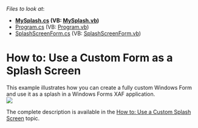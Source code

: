<!-- default file list -->
*Files to look at*:

* **[MySplash.cs](./CS/CustomSplashForm.Win/MySplash.cs) (VB: [MySplash.vb](./VB/CustomSplashForm.Win/MySplash.vb))**
* [Program.cs](./CS/CustomSplashForm.Win/Program.cs) (VB: [Program.vb](./VB/CustomSplashForm.Win/Program.vb))
* [SplashScreenForm.cs](./CS/CustomSplashForm.Win/SplashScreenForm.cs) (VB: [SplashScreenForm.vb](./VB/CustomSplashForm.Win/SplashScreenForm.vb))
<!-- default file list end -->
# How to: Use a Custom Form as a Splash Screen


<p>This example illustrates how you can create a fully custom Windows Form and use it as a splash in a Windows Forms XAF application.<br />
<img src="https://raw.githubusercontent.com/DevExpress-Examples/how-to-use-a-custom-form-as-a-splash-screen-e4646/13.1.4+/media/f3a12009-883c-4ffc-bfc1-68bc32900ced.png"></p><p>The complete description is available in the <a href="http://help.devexpress.com/#Xaf/CustomDocument2680">How to: Use a Custom Splash Screen</a> topic.</p>

<br/>


